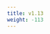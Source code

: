 ```yaml
---
title: v1.13
weight: -113
---
```


<!--add blocks of content here to add more sections to the community page -->